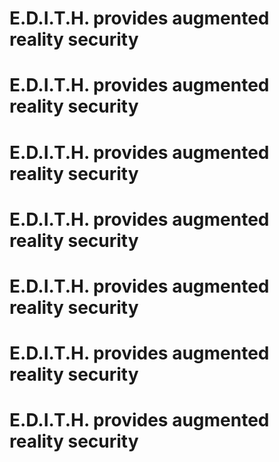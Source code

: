 # E.D.I.T.H. provides augmented reality security
# E.D.I.T.H. provides augmented reality security
# E.D.I.T.H. provides augmented reality security
# E.D.I.T.H. provides augmented reality security
# E.D.I.T.H. provides augmented reality security
# E.D.I.T.H. provides augmented reality security
# E.D.I.T.H. provides augmented reality security
